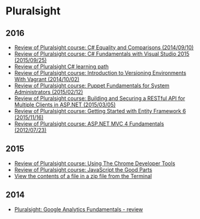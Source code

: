 Pluralsight
===========
2016
----
* [Review of Pluralsight course: C# Equality and Comparisons (2014/09/10)](blog/2016/07/pluralsight-c-sharp-equality-and-comparisons-2014-09-10.md)
* [Review of Pluralsight course: C# Fundamentals with Visual Studio 2015 (2015/09/25)](blog/2016/07/pluralsight-c-sharp-fundamentals-with-visual-studio-2015-2015-09-25.md)
* [Review of Pluralsight C# learning path](blog/2016/07/pluralsight-c-sharp-learning-path.md)
* [Review of Pluralsight course: Introduction to Versioning Environments With Vagrant (2014/10/02)](blog/2016/07/pluralsight-introduction-to-versioning-environments-with-vagrant-2014-10-02.md)
* [Review of Pluralsight course: Puppet Fundamentals for System Administrators (2015/02/12)](blog/2016/07/pluralsight-puppet-fundamentals-for-system-administrators-2015-02-12.md)
* [Review of Pluralsight course: Building and Securing a RESTful API for Multiple Clients in ASP.NET (2015/03/05)](blog/2016/05/pluralsight-building-and-securing-a-restful-api-for-multiple-clients-in-aspdotnet-2015-03-05.md)
* [Review of Pluralsight course: Getting Started with Entity Framework 6 (2015/11/16)](blog/2016/05/pluralsight-getting-started-with-entity-framework-6-2015-11-16.md)
* [Review of Pluralsight course: ASP.NET MVC 4 Fundamentals (2012/07/23)](blog/2016/05/pluralsight-aspdotnet-mvc-4-fundamentals-2012-07-23.md)

2015
----
* [Review of Pluralsight course: Using The Chrome Developer Tools](blog/2015/09/pluralsight-using-the-chrome-developer-tools.md)
* [Review of Pluralsight course: JavaScript the Good Parts](blog/2015/08/javascript-good-parts.md)
* [View the contents of a file in a zip file from the Terminal](blog/2015/07/bash-view-file-in-zip.md)

2014
----
* [Pluralsight: Google Analytics Fundamentals - review](blog/2014/05/pluralsight-google-analytics-fundamentals.md)
